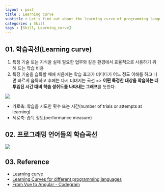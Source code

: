 ```yaml
---
layout : post
title : Learning curve
subtitle : Let's find out about the learning curve of programming languages
categories : Skill
tags : [Skill, Learning_curve]
---
```


## 01. 학습곡선(Learning curve)

1. 특정 기술 또는 지식을 실제 필요한 업무와 같은 환경에서 효율적으로 사용하기 위해 드는 학습 비용
2. 특정 기술을 습득할 때에 처음에는 학습 효과가 더디다가 어느 정도 이해를 하고 나면 빠르게 습득하고 후에는 다시 더뎌지는 곡선
=> **어떤 특정한 대상을 학습하는 데 투입된 시간 대비 학습 성취도를 나타내는 그래프**를 뜻한다.

<img src="https://github.com/WoojinJeonkr/WoojinJeonkr.github.io/blob/main/assets/images/post/Learning_curve.png?raw=true" />

- 가로축: 학습을 시도한 횟수 또는 시간(number of trials or attempts at learning)
- 세로축: 습득 정도(performance measure)

## 02. 프로그래밍 언어들의 학습곡선

<img src="https://github.com/WoojinJeonkr/WoojinJeonkr.github.io/blob/main/assets/images/post/Programming_Language_Learning_curve.png?raw=true" />

## 03. Reference

- [Learning curve](https://en.wikipedia.org/wiki/Learning_curve)
- [Learning Curves for different programming languages](https://www.reddit.com/r/ProgrammerHumor/comments/2qitym/learning_curves_for_different_programming/?utm_source=share&utm_medium=web2x&context=3)
- [From Vue to Angular - Codegram](https://images.app.goo.gl/KDP21NtEqqPHTqdE8)